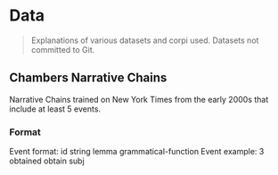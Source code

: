 # Data
> Explanations of various datasets and corpi used. Datasets not committed to Git.

## Chambers Narrative Chains
Narrative Chains trained on New York Times from the early 2000s that include at least 5 events.

### Format
Event format: id string lemma grammatical-function
Event example: 3 obtained obtain subj